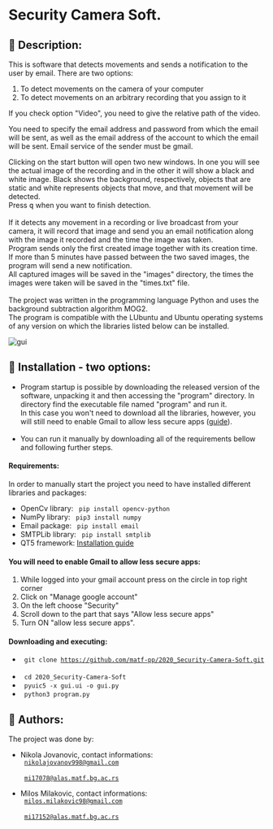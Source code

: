 # Security Camera Soft.
## :scroll: Description:
This is software that detects movements and sends a notification to the user by email. There are two options:
1. To detect movements on the camera of your computer
2. To detect movements on an arbitrary recording that you assign to it

If you check option "Video", you need to give the relative path of the video.

You need to specify the email address and password from which the email will be sent, as well as the email address of the account to which the email will be sent. Email service of the sender must be gmail.

Clicking on the start button will open two new windows. In one you will see the actual image of the recording and in the other it will show a black and white image. Black shows the background, respectively, objects that are static and white represents objects that move, and that movement will be detected. <br>
Press <kbd>q</kbd> when you want to finish detection.
<br><br>
If it detects any movement in a recording or live broadcast from your camera, it will record that image and send you an email notification along with the image it recorded and the time the image was taken. <br>
Program sends only the first created image together with its creation time.<br>
If more than 5 minutes have passed between the two saved images, the program will send a new notification.
<br>
All captured images will be saved in the "images" directory, the times the images were taken will be saved in the "times.txt" file.
<br><br>
The project was written in the programming language Python and uses the background subtraction algorithm MOG2.
<br>
The program is compatible with the LUbuntu and Ubuntu operating systems of any version on which the libraries listed below can be installed.

![gui](https://github.com/matf-pp/2020_Security-Camera-Soft/blob/master/Screenshots/screen1.jpg)

## :wrench: Installation - two options:
* Program startup is possible by downloading the released version of the software, unpacking it 
and then accessing the "program" directory. In directory find the executable file named "program" and run it. <br>
In this case you won't need to download all the libraries, however, you will still need to enable Gmail
to allow less secure apps ([guide](#you-will-need-to-enable-gmail-to-allow-less-secure-apps)).
<br><br>
* You can run it manually by downloading all of the requirements bellow and following further steps.<br>

#### Requirements:
In order to manually start the project you need to have installed different libraries and packages:
  * OpenCv library: <code> pip install opencv-python </code>
  * NumPy library: <code> pip3 install numpy </code>
  * Email package: <code> pip install email </code>
  * SMTPLib library: <code> pip install smtplib </code>
  * QT5 framework: [Installation guide](https://wiki.qt.io/Install_Qt_5_on_Ubuntu)

#### You will need to enable Gmail to allow less secure apps:
1. While logged into your gmail account press on the circle in top right corner
2. Click on "Manage google account"
3. On the left choose "Security"
3. Scroll down to the part that says "Allow less secure apps"
4. Turn ON "allow less secure apps".

#### Downloading and executing: 
* <code> git clone https://github.com/matf-pp/2020_Security-Camera-Soft.git </code> <br>
* <code> cd 2020_Security-Camera-Soft </code> <br>
* <code> pyuic5 -x gui.ui -o gui.py </code> <br>
* <code> python3 program.py </code>


## :e-mail: Authors:
The project was done by:
* Nikola Jovanovic, contact informations: <br>
          <code> nikolajovanov998@gmail.com </code> <br>
          <code> mi17078@alas.matf.bg.ac.rs </code>

* Milos Milakovic, contact informations: <br>
          <code> milos.milakovic98@gmail.com </code> <br>
          <code> mi17152@alas.matf.bg.ac.rs </code>
